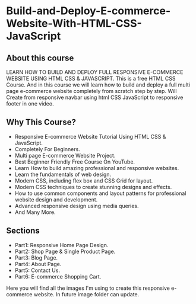 # Build-and-Deploy-E-commerce-Website-With-HTML-CSS-JavaScript

## About this course

LEARN HOW TO BUILD AND DEPLOY FULL RESPONSIVE E-COMMERCE WEBSITE USING HTML CSS & JAVASCRIPT. This is a free HTML CSS Course. And in this course we will learn how to build and deploy a full multi page e-commerce website completely from scratch step by step. Will Create from responsive navbar using html CSS JavaScript to responsive footer in one video.

## Why This Course?

- Responsive E-commerce Website Tutorial Using HTML CSS & JavaScript.
- Completely For Beginners.
- Multi page E-commerce Website Project.
- Best Beginner Friendly Free Course On YouTube.
- Learn How to build amazing professional and responsive websites.
- Learn the fundamentals of web design.
- Modern CSS, including flex box and CSS Grid for layout.
- Modern CSS techniques to create stunning designs and effects.
- How to use common components and layout patterns for professional website design and development.
- Advanced responsive design using media queries.
- And Many More.

## Sections

- Part1: Responsive Home Page Design.
- Part2: Shop Page & Single Product Page.
- Part3: Blog Page.
- Part4: About Page.
- Part5: Contact Us.
- Part6: E-commerce Shopping Cart.

Here you will find all the images I'm using to create this responsive e-commerce website. In future image folder can update.
